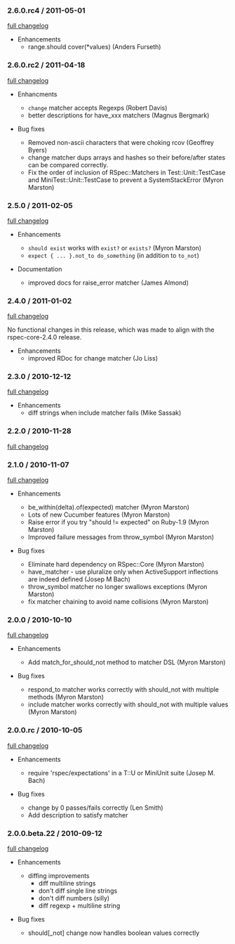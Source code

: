 ### 2.6.0.rc4 / 2011-05-01

[full changelog](http://github.com/rspec/rspec-expectations/compare/v2.6.0.rc2...v2.6.0.rc4)

* Enhancements
  * range.should cover(*values) (Anders Furseth)

### 2.6.0.rc2 / 2011-04-18

[full changelog](http://github.com/rspec/rspec-expectations/compare/v2.5.0...v2.6.0.rc2)

* Enhancments
  * `change` matcher accepts Regexps (Robert Davis)
  * better descriptions for have_xxx matchers (Magnus Bergmark)

* Bug fixes
  * Removed non-ascii characters that were choking rcov (Geoffrey Byers)
  * change matcher dups arrays and hashes so their before/after states can be
    compared correctly.
  * Fix the order of inclusion of RSpec::Matchers in
    Test::Unit::TestCase and MiniTest::Unit::TestCase to prevent a
    SystemStackError (Myron Marston)

### 2.5.0 / 2011-02-05

[full changelog](http://github.com/rspec/rspec-expectations/compare/v2.4.0...v2.5.0)

* Enhancements
  * `should exist` works with `exist?` or `exists?` (Myron Marston)
  * `expect { ... }.not_to do_something` (in addition to `to_not`)

* Documentation
  * improved docs for raise_error matcher (James Almond)

### 2.4.0 / 2011-01-02

[full changelog](http://github.com/rspec/rspec-expectations/compare/v2.3.0...v2.4.0)

No functional changes in this release, which was made to align with the
rspec-core-2.4.0 release.

* Enhancements
  * improved RDoc for change matcher (Jo Liss)

### 2.3.0 / 2010-12-12

[full changelog](http://github.com/rspec/rspec-expectations/compare/v2.2.1...v2.3.0)

* Enhancements
  * diff strings when include matcher fails (Mike Sassak)

### 2.2.0 / 2010-11-28

[full changelog](http://github.com/rspec/rspec-expectations/compare/v2.1.0...v2.2.0)

### 2.1.0 / 2010-11-07

[full changelog](http://github.com/rspec/rspec-expectations/compare/v2.0.1...v2.1.0)

* Enhancements
  * be_within(delta).of(expected) matcher (Myron Marston)
  * Lots of new Cucumber features (Myron Marston)
  * Raise error if you try "should != expected" on Ruby-1.9 (Myron Marston)
  * Improved failure messages from throw_symbol (Myron Marston)

* Bug fixes
  * Eliminate hard dependency on RSpec::Core (Myron Marston)
  * have_matcher - use pluralize only when ActiveSupport inflections are indeed
    defined (Josep M Bach)
  * throw_symbol matcher no longer swallows exceptions (Myron Marston)
  * fix matcher chaining to avoid name collisions (Myron Marston)

### 2.0.0 / 2010-10-10

[full changelog](http://github.com/rspec/rspec-expectations/compare/v2.0.0.rc...v2.0.0)

* Enhancements
  * Add match_for_should_not method to matcher DSL (Myron Marston)

* Bug fixes
  * respond_to matcher works correctly with should_not with multiple methods (Myron Marston)
  * include matcher works correctly with should_not with multiple values (Myron Marston)

### 2.0.0.rc / 2010-10-05

[full changelog](http://github.com/rspec/rspec-expectations/compare/v2.0.0.beta.22...v2.0.0.rc)

* Enhancements
  * require 'rspec/expectations' in a T::U or MiniUnit suite (Josep M. Bach)

* Bug fixes
  * change by 0 passes/fails correctly (Len Smith)
  * Add description to satisfy matcher

### 2.0.0.beta.22 / 2010-09-12

[full changelog](http://github.com/rspec/rspec-expectations/compare/v2.0.0.beta.20...v2.0.0.beta.22)

* Enhancements
  * diffing improvements
    * diff multiline strings
    * don't diff single line strings
    * don't diff numbers (silly)
    * diff regexp + multiline string

* Bug fixes
  * should[_not] change now handles boolean values correctly
